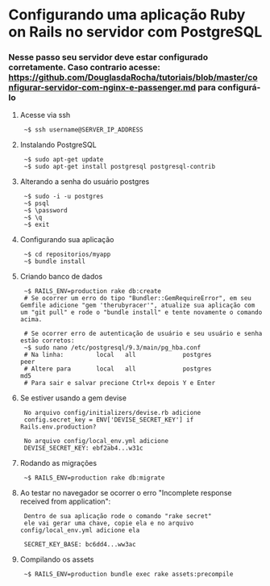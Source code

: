 # Configurando uma aplicação Ruby on Rails no servidor com PostgreSQL

### Nesse passo seu servidor deve estar configurado corretamente. Caso contrario acesse: https://github.com/DouglasdaRocha/tutoriais/blob/master/configurar-servidor-com-nginx-e-passenger.md para configurá-lo

1. Acesse via ssh

		~$ ssh username@SERVER_IP_ADDRESS

2. Instalando PostgreSQL
		
		~$ sudo apt-get update
		~$ sudo apt-get install postgresql postgresql-contrib

3. Alterando a senha do usuário postgres
		
		~$ sudo -i -u postgres
		~$ psql
		~$ \password
		~$ \q
		~$ exit

4. Configurando sua aplicação

		~$ cd repositorios/myapp
		~$ bundle install
	
5. Criando banco de dados
		
		~$ RAILS_ENV=production rake db:create
		# Se ocorrer um erro do tipo "Bundler::GemRequireError", em seu Gemfile adicione "gem 'therubyracer'", atualize sua aplicação com um "git pull" e rode o "bundle install" e tente novamente o comando acima.
		
		# Se ocorrer erro de autenticação de usuário e seu usuário e senha estão corretos:
		~$ sudo nano /etc/postgresql/9.3/main/pg_hba.conf
		# Na linha: 		local   all             postgres                                peer
		# Altere para		local   all             postgres                                md5
		# Para sair e salvar precione Ctrl+x depois Y e Enter

6. Se estiver usando a gem devise

		No arquivo config/initializers/devise.rb adicione
		config.secret_key = ENV['DEVISE_SECRET_KEY'] if Rails.env.production?
		
		No arquivo config/local_env.yml adicione
		DEVISE_SECRET_KEY: ebf2ab4...w31c

7. Rodando as migrações

		~$ RAILS_ENV=production rake db:migrate
 
8. Ao testar no navegador se ocorrer o erro "Incomplete response received from application":

		Dentro de sua aplicação rode o comando "rake secret"
		ele vai gerar uma chave, copie ela e no	arquivo config/local_env.yml adicione ela
		
		SECRET_KEY_BASE: bc6dd4...ww3ac
 
9. Compilando os assets

		~$ RAILS_ENV=production bundle exec rake assets:precompile
